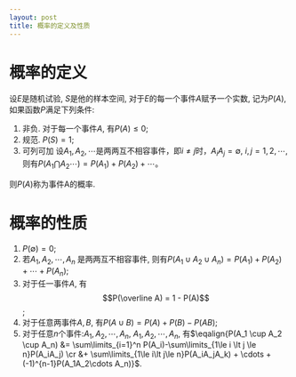 ```yaml
---
layout: post
title: 概率的定义及性质
---
```


# 概率的定义

设$E$是随机试验, $S$是他的样本空间, 对于$E$的每一个事件$A$赋予一个实数, 记为$P(A)$, 如果函数$P$满足下列条件:

1. 非负. 对于每一个事件$A$, 有$P(A)\le 0$;
2. 规范. $P(S)=1$;
4. 可列可加 设$A_1, A_2, \cdots$是两两互不相容事件，即$i \ne j$时，$A_i A_j = \emptyset$, $i,j=1,2,\cdots$, 则有$P(A_1 \bigcap A_2 \cdots)=P(A_1) + P(A_2) + \cdots$。

则$P(A)$称为事件A的概率.

# 概率的性质

1. $P(\emptyset) = 0$;
2. 若$A_1, A_2, \cdots, A_n$ 是两两互不相容事件, 则有$P(A_1 \cup A_2 \cup A_n) = P(A_1) + P(A_2) + \cdots + P(A_n)$;
3. 对于任一事件$A$, 有$$P(\overline A) = 1 - P(A)$$;
4. 对于任意两事件$A, B$, 有$P(A\cup B) = P(A) + P(B) - P(AB)$;
5. 对于任意$n$个事件:$A_1, A_2, \cdots, A_n$, $A_1, A_2, \cdots, A_n$, 有$\eqalign{P(A_1 \cup A_2 \cup A_n) &= \sum\limits_{i=1}^n P(A_i)-\sum\limits_{1\le i \lt j \le n}P(A_iA_j) \cr  &+ \sum\limits_{1\le i\lt j\le n}P(A_iA_jA_k) + \cdots + (-1)^{n-1}P(A_1A_2\cdots A_n)}$.
